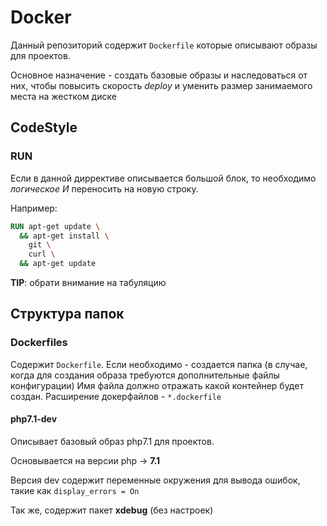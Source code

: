 # Docker

Данный репозиторий содержит `Dockerfile` которые описывают образы для проектов.

Основное назначение - создать базовые образы и наследоваться от них,
чтобы повысить скорость _deploy_ и уменить размер занимаемого места на жестком диске

## CodeStyle

### RUN

Если в данной диррективе описывается большой блок, то необходимо _логическое И_ переносить на новую строку.

Например:

```dockerfile
RUN apt-get update \
  && apt-get install \
    git \
    curl \
  && apt-get update
```

**TIP**: обрати внимание на табуляцию

## Структура папок

### Dockerfiles

Содержит `Dockerfile`. Если необходимо - создается папка (в случае, когда для создания образа требуются дополнительные файлы конфигурации)
Имя файла должно отражать какой контейнер будет создан.
Расширение докерфайлов - `*.dockerfile`

#### php7.1-dev

Описывает базовый образ php7.1 для проектов.

Основывается на версии php -> __7.1__

Версия dev содержит переменные окружения для вывода ошибок, такие как `display_errors = On`

Так же, содержит пакет __xdebug__ (без настроек)
